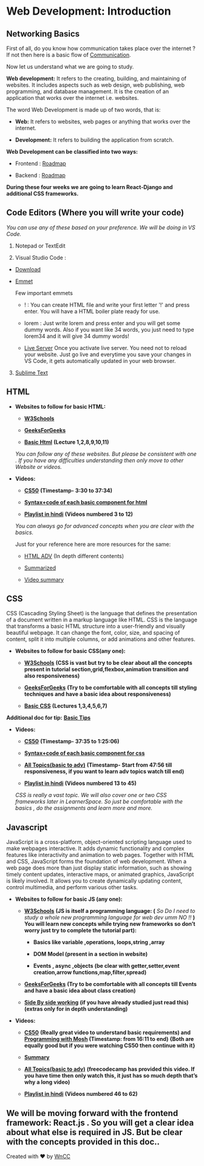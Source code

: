 # Web Development: Introduction

## **Networking Basics**

First of all, do you know how communication takes place over the internet ? If not then here is a basic flow of [Communication](https://www.w3schools.com/whatis/whatis_http.asp).

Now let us understand what we are going to study.

**Web development:** It refers to the creating, building, and maintaining of websites. It includes aspects such as web design, web publishing, web programming, and database management. It is the creation of an application that works over the internet i.e. websites.

The word Web Development is made up of two words, that is:

- **Web:** It refers to websites, web pages or anything that works over the internet.

- **Development:** It refers to building the application from scratch.

**Web Development can be classified into two ways:**

- Frontend : [Roadmap](https://media.geeksforgeeks.org/wp-content/cdn-uploads/20220825163009/Front-End-Frameworks-and-Libraries1.png)

- Backend : [Roadmap](https://media.geeksforgeeks.org/wp-content/cdn-uploads/20210309162115/Backend-design-roadmap.jpeg)

**During these four weeks we are going to learn React-Django and additional CSS frameworks.**

## **Code Editors (Where you will write your code)**

*You can use any of these based on your preference. We will be doing in VS Code.*

1. Notepad or TextEdit

2. Visual Studio Code :

- [Download](https://code.visualstudio.com/)

- [Emmet \
](https://code.visualstudio.com/docs/editor/emmet)

    Few important emmets

    - ! : You can create HTML file and write your first letter '!' and press enter. You will have a HTML boiler plate ready for use.

    - lorem : Just write lorem and press enter and you will get some dummy words. Also if you want like 34 words, you just need to type lorem34 and it will give 34 dummy words!

    - [Live Server](https://marketplace.visualstudio.com/items?itemName=ritwickdey.LiveServer) Once you activate live server. You need not to reload your website. Just go live and everytime you save your changes in VS Code, it gets automatically updated in your web browser.

3.  [Sublime Text](http://www.sublimetext.com/) 

## **HTML**

- **Websites to follow for basic HTML:**

    - **[W3Schools](https://www.w3schools.com/whatis/whatis_html.asp)**

    - **[GeeksForGeeks](https://www.geeksforgeeks.org/html-basics/?ref=lbp)**

    - **[Basic Html](https://learn.shayhowe.com/html-css/building-your-first-web-page/)** **(Lecture 1,2,8,9,10,11)**

  *You can follow any of these websites. But please be consistent with one . If you have any difficulties understanding then only move to other
Website or videos.*

- **Videos:**

    - **[CS50](https://youtu.be/zFZrkCIc2Oc?feature=shared)** **(Timestamp- 3:30 to 37:34)**

    - **[Syntax+code of each basic component for html](https://youtu.be/HD13eq_Pmp8?feature=shared)**

    - **[Playlist in hindi](https://youtube.com/playlist?list=PLu0W_9lII9agiCUZYRsvtGTXdxkzPyItg&feature=shared)** **(Videos numbered 3 to 12)**

  *You can always go for advanced concepts when you are clear with the basics.* 

  Just for your reference here are more resources for the same:

    - [HTML ADV](https://htmldog.com/guides/html/advanced/) (In depth different contents)

    - [Summarized](https://runestone.academy/ns/books/published/webfundamentals/HTML/advanced.html)

    - [Video summary](https://youtu.be/GE2qnXC8UMg?feature=shared)

## **CSS**

CSS (Cascading Styling Sheet) is the language that defines the presentation of a document written in a markup language like HTML. CSS is the language that transforms a basic HTML structure into a user-friendly and visually beautiful webpage. It can change the font, color, size, and spacing of content, split it into multiple columns, or add animations and other features.

- **Websites to follow for basic CSS(any one):**

    - **[W3Schools](https://www.w3schools.com/css/default.asp)** **(CSS is vast but try to be clear about all the concepts present in tutorial section,grid,flexbox,animation transition and also responsiveness)**

    - **[GeeksForGeeks](https://www.geeksforgeeks.org/css-tutorial/?ref=dhm)** **(Try to be comfortable with all concepts till styling techniques and have a basic idea about responsiveness)**

    - **[Basic CSS](https://learn.shayhowe.com/html-css/getting-to-know-css/)** **(Lectures 1,3,4,5,6,7)**

**Additional doc for tip:** **[Basic Tips](https://www.hongkiat.com/blog/20-useful-css-tips-for-beginners/)**

- **Videos:**

    - **[CS50](https://youtu.be/zFZrkCIc2Oc?feature=shared)** **(Timestamp- 37:35 to 1:25:06)**

    - **[Syntax+code of each basic component for css](https://youtu.be/wRNinF7YQqQ?feature=shared)**

    - **[All Topics(basic to adv)](https://youtu.be/XhqEuyWjbdo?feature=shared)** **(Timestamp- Start from 47:56 till responsiveness, if you want to learn adv topics watch till end)**

    - **[Playlist in hindi](https://youtube.com/playlist?list=PLu0W_9lII9agiCUZYRsvtGTXdxkzPyItg&feature=shared)** **(Videos numbered 13 to 45)**

  *CSS is really a vast topic. We will also cover one or two CSS frameworks later in LearnerSpace. So just be comfortable with the basics , do the 
  assignments and learn more and more.*

## **Javascript**

JavaScript is a cross-platform, object-oriented scripting language used to make webpages interactive. It adds dynamic functionality and complex features like interactivity and animation to web pages. Together with HTML and CSS, JavaScript forms the foundation of web development. When a web page does more than just display static information, such as showing timely content updates, interactive maps, or animated graphics, JavaScript is likely involved. It allows you to create dynamically updating content, control multimedia, and perform various other tasks.

- **Websites to follow for basic JS (any one):**

    - **[W3Schools](https://www.w3schools.com/js/js_intro.asp)** **(JS is itself a programming language: (** *So Do I need to study a whole new programming language for web dev umm NO !!* **) You will learn new concepts while trying new frameworks so don’t worry just try to complete the tutorial part):**

        - **Basics like variable ,operations, loops,string ,array**

        - **DOM Model (present in a section in website)**

        - **Events , async ,objects (be clear with getter,setter,event creation,arrow functions,map,filter,spread)**

    - **[GeeksForGeeks](https://www.geeksforgeeks.org/javascript/?ref=dhm)** **(Try to be comfortable with all concepts till Events and have a basic idea about class creation)**

    - **[Side By side working](https://developer.mozilla.org/en-US/docs/Learn/Getting_started_with_the_web/JavaScript_basics)** **(if you have already studied just read this)(extras only for in depth understanding)**

- **Videos:**

    - **[CS50](https://youtu.be/x5trGVMKTdY?feature=shared)** **(Really great video to understand basic requirements) and [Programming with Mosh](https://youtu.be/W6NZfCO5SIk?feature=shared)  (Timestamp: from 16:11 to end) {Both are equally good but if you were watching CS50 then continue with it}**

    - **[Summary](https://youtu.be/lkIFF4maKMU?feature=shared)**

    - **[All Topics(basic to adv)](https://youtu.be/PkZNo7MFNFg?feature=shared)** **(freecodecamp has provided this video. If you have time then only watch this, it just has so much depth that’s why a long video)**

    - **[Playlist in hindi](https://youtube.com/playlist?list=PLu0W_9lII9agiCUZYRsvtGTXdxkzPyItg&feature=shared)** **(Videos numbered 46 to 62)**

## **We will be moving forward with the frontend framework: React.js . So you will get a clear idea about what else is required in JS. But be clear with the concepts provided in this doc..**

Created with ❤️ by [WnCC](https://itc.gymkhana.iitb.ac.in/wncc/)
